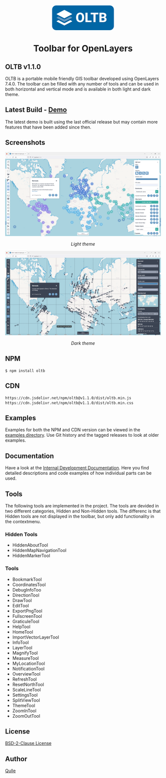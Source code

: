 <p align="center">
    <img src="https://raw.githubusercontent.com/qulle/oltb/main/images/oltb-full.svg" width="200" />
</p>

<h1 align="center">Toolbar for OpenLayers</h1>

## OLTB v1.1.0
OLTB is a portable mobile friendly GIS toolbar developed using OpenLayers 7.4.0. The toolbar can be filled with any number of tools and can be used in both horizontal and vertical mode and is available in both light and dark theme.

## Latest Build - [Demo](https://qulle.github.io/oltb/)
The latest demo is built using the last official release but may contain more features that have been added since then.

## Screenshots
![Screenshot Light Theme](https://raw.githubusercontent.com/qulle/oltb/main/images/demo-light.png?raw=true "Screenshot Light Theme")
<p align="center"><em>Light theme</em></p>

![Screenshot Dark Theme](https://raw.githubusercontent.com/qulle/oltb/main/images/demo-dark.png?raw=true "Screenshot Dark Theme")
<p align="center"><em>Dark theme</em></p>

## NPM
```
$ npm install oltb
```

## CDN 
```
https://cdn.jsdelivr.net/npm/oltb@v1.1.0/dist/oltb.min.js
https://cdn.jsdelivr.net/npm/oltb@v1.1.0/dist/oltb.min.css
```

## Examples
Examples for both the NPM and CDN version can be viewed in the [examples directory](https://github.com/qulle/oltb/tree/main/examples/). Use Git history and the tagged releases to look at older examples.

## Documentation
Have a look at the [Internal Development Documentation](https://github.com/qulle/oltb/blob/main/README_INTERNAL.md). Here you find detailed descriptions and code examples of how individual parts can be used.

## Tools
The following tools are implemented in the project. The tools are devided in two different categories, Hidden and Non-Hidden tools. The differenc is that Hidden tools are not displayed in the toolbar, but only add functionality in the contextmenu.

### Hidden Tools
- HiddenAboutTool
- HiddenMapNavigationTool
- HiddenMarkerTool

### Tools
- BookmarkTool
- CoordinatesTool
- DebugInfoToo
- DirectionTool
- DrawTool
- EditTool
- ExportPngTool
- FullscreenTool
- GraticuleTool
- HelpTool
- HomeTool
- ImportVectorLayerTool
- InfoTool
- LayerTool
- MagnifyTool
- MeasureTool
- MyLocationTool
- NotificationTool
- OverviewTool
- RefreshTool
- ResetNorthTool
- ScaleLineTool
- SettingsTool
- SplitViewTool
- ThemeTool
- ZoomInTool
- ZoomOutTool

## License
[BSD-2-Clause License](https://github.com/qulle/oltb/blob/main/LICENSE)

## Author
[Qulle](https://github.com/qulle/)
